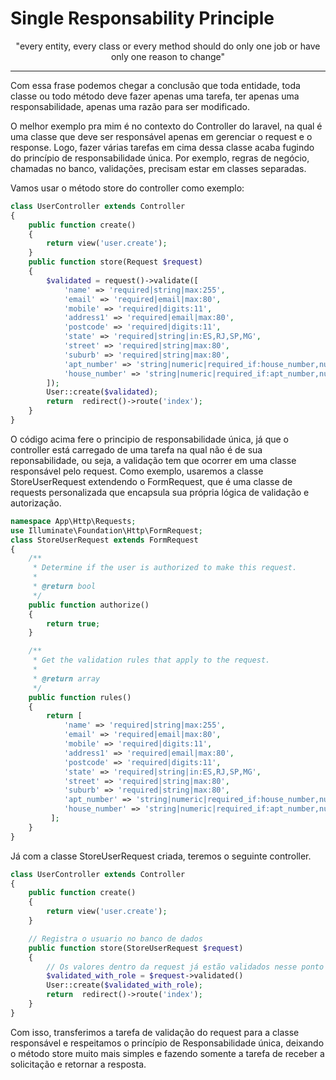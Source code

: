# Single Responsability Principle

<p align="center">
   "every entity, every class or every method should do only one job or have only one reason to change"
</p> 

---
Com essa frase podemos chegar a conclusão que toda entidade, toda classe ou todo método deve fazer apenas uma tarefa, ter apenas uma responsabilidade, apenas uma razão para ser modificado.

O melhor exemplo pra mim é no contexto do Controller do laravel, na qual é uma classe que deve ser responsável apenas em gerenciar o request e o response. Logo, fazer várias tarefas em cima dessa classe acaba fugindo do princípio de responsabilidade única. Por exemplo, regras de negócio, chamadas no banco, validações, precisam estar em classes separadas.

Vamos usar o método store do controller como exemplo:
```php
class UserController extends Controller
{
    public function create()
    {
        return view('user.create');
    }
    public function store(Request $request)
    {
        $validated = request()->validate([
            'name' => 'required|string|max:255',
            'email' => 'required|email|max:80',
            'mobile' => 'required|digits:11',
            'address1' => 'required|email|max:80',
            'postcode' => 'required|digits:11',
            'state' => 'required|string|in:ES,RJ,SP,MG',
            'street' => 'required|string|max:80',
            'suburb' => 'required|string|max:80',
            'apt_number' => 'string|numeric|required_if:house_number,null',
            'house_number' => 'string|numeric|required_if:apt_number,null',
        ]);
        User::create($validated);
        return  redirect()->route('index');
    }
}
```
O código acima fere o principio de responsabilidade única, já que o controller está carregado de uma tarefa na qual não é de sua reponsabilidade, ou seja, a validação tem que ocorrer em uma classe responsável pelo request. Como exemplo, usaremos a classe StoreUserRequest extendendo o FormRequest, que é uma classe de requests personalizada que encapsula sua própria lógica de validação e autorização.
```php
namespace App\Http\Requests;
use Illuminate\Foundation\Http\FormRequest;
class StoreUserRequest extends FormRequest
{
    /**
     * Determine if the user is authorized to make this request.
     *
     * @return bool
     */
    public function authorize()
    {
        return true;
    }

    /**
     * Get the validation rules that apply to the request.
     *
     * @return array
     */
    public function rules()
    {
        return [ 
            'name' => 'required|string|max:255',
            'email' => 'required|email|max:80',
            'mobile' => 'required|digits:11',
            'address1' => 'required|email|max:80',
            'postcode' => 'required|digits:11',
            'state' => 'required|string|in:ES,RJ,SP,MG',
            'street' => 'required|string|max:80',
            'suburb' => 'required|string|max:80',
            'apt_number' => 'string|numeric|required_if:house_number,null',
            'house_number' => 'string|numeric|required_if:apt_number,null',
         ];
    }
}
```
Já com a classe StoreUserRequest criada, teremos o seguinte controller.

```php
class UserController extends Controller
{
    public function create()
    {
        return view('user.create');
    }

    // Registra o usuario no banco de dados
    public function store(StoreUserRequest $request)
    {
        // Os valores dentro da request já estão validados nesse ponto
        $validated_with_role = $request->validated()
        User::create($validated_with_role);
        return  redirect()->route('index');
    }
}
```
Com isso, transferimos a tarefa de validação do request para a classe responsável e respeitamos o princípio de Responsabilidade única, deixando o método store muito mais simples e fazendo somente a tarefa de receber a solicitação e retornar a resposta.
